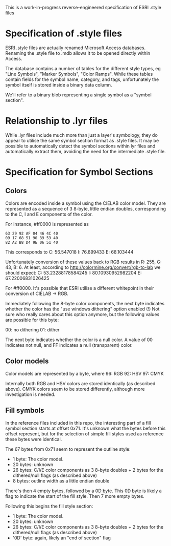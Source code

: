 This is a work-in-progress reverse-engineered specification of ESRI .style files

Specification of .style files
===
ESRI .style files are actually renamed Microsoft Access databases. Renaming the .style file to .mdb allows it to be opened directly within Access. 

The database contains a number of tables for the different style types, eg "Line Symbols", "Marker Symbols", "Color Ramps". While these tables contain fields for the symbol name, category, and tags, unfortunately the symbol itself is stored inside a binary data column.

We'll refer to a binary blob representing a single symbol as a "symbol section".

Relationship to .lyr files
===
While .lyr files include much more than just a layer's symbology, they do appear to utilise the same symbol section format as .style files. It may be possible to automatically detect the symbol sections within lyr files and automatically extract them, avoiding the need for the intermediate .style file.

Specification for Symbol Sections
===

Colors
---

Colors are encoded inside a symbol using the CIELAB color model. They are represented as a sequence of 3 8-byte, little endian doubles, corresponding to the C, I and E components of the color.

For instance, #ff0000 is represented as

    63 29 92 AF 04 46 4C 40
    09 17 68 51 90 39 53 40
    82 A2 B8 D4 9E 06 51 40
    
This corresponds to
C: 56.547018
I: 76.899433
E: 68.103444

Unfortunately conversion of these values back to RGB results in R: 255, G: 43, B: 6.
At least, according to http://colormine.org/convert/rgb-to-lab we should expect:
C: 53.23288178584245
I: 80.10930952982204
E: 67.22006831026425

For #ff0000. It's possible that ESRI utilise a different whitepoint in their conversion of CIELAB -> RGB. 

Immediately following the 8-byte color components, the next byte indicates whether the color has the "use windows dithering" option enabled (!) Not sure who really cares about this option anymore, but the following values are possible for this byte:

00: no dithering
01: dither

The next byte indicates whether the color is a null color. A value of 00 indicates not null, and FF indicates a null (transparent) color.

Color models
---
Color models are represented by a byte, where
96: RGB
92: HSV
97: CMYK

Internally both RGB and HSV colors are stored identically (as described above). CMYK colors seem to be stored differently, although more investigation is needed.

Fill symbols
---

In the reference files included in this repo, the interesting part of a fill symbol section starts at offset 0x71. It's unknown what the bytes before this offset represent, but for the selection of simple fill styles used as reference these bytes were identical.

The 67 bytes from 0x71 seem to represent the outline style:

- 1 byte: The color model.
- 20 bytes: unknown
- 26 bytes: C/I/E color components as 3 8-byte doubles + 2 bytes for the dithered/null flags (as described above) 
- 8 bytes: outline width as a little endian double

There's then 4 empty bytes, followed by a 0D byte. This 0D byte is likely a flag to indicate the start of the fill style. Then 7 more empty bytes.

Following this begins the fill style section:

- 1 byte: The color model.
- 20 bytes: unknown
- 26 bytes: C/I/E color components as 3 8-byte doubles + 2 bytes for the dithered/null flags (as described above) 
- '0D' byte: again, likely an "end of section" flag


